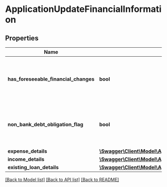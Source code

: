 # ApplicationUpdateFinancialInformation

## Properties
Name | Type | Description | Notes
------------ | ------------- | ------------- | -------------
**has_foreseeable_financial_changes** | **bool** | Indicates whether any foreseeable changes in customer&#x27;s financial circumstances. | [optional] 
**non_bank_debt_obligation_flag** | **bool** | Indicates if the applicant has any loan with any non-banking financial organization. | [optional] 
**expense_details** | [**\Swagger\Client\Model\ApplicationUpdateExpenseDetails[]**](ApplicationUpdateExpenseDetails.md) |  | [optional] 
**income_details** | [**\Swagger\Client\Model\ApplicationUpdateIncomeDetails[]**](ApplicationUpdateIncomeDetails.md) |  | [optional] 
**existing_loan_details** | [**\Swagger\Client\Model\ApplicationUpdateExistingLoanDetails[]**](ApplicationUpdateExistingLoanDetails.md) |  | [optional] 

[[Back to Model list]](../../README.md#documentation-for-models) [[Back to API list]](../../README.md#documentation-for-api-endpoints) [[Back to README]](../../README.md)

